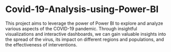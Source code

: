 # Covid-19-Analysis-using-Power-BI
This project aims to leverage the power of Power BI to explore and analyze various aspects of the COVID-19 pandemic. Through insightful visualizations and interactive dashboards, we can gain valuable insights into the spread of the virus, its impact on different regions and populations, and the effectiveness of interventions.
